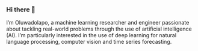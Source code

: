 ### Hi there 👋

I’m Oluwadolapo, a machine learning researcher and engineer passionate about tackling real-world
problems through the use of artificial intelligence (AI). I’m particularly interested in the use
of deep learning for natural language processing, computer vision and time series
forecasting.

<!--
**oluwadolapo/oluwadolapo** is a ✨ _special_ ✨ repository because its `README.md` (this file) appears on your GitHub profile.

Here are some ideas to get you started:

- 🔭 I’m currently working on ...
- 🌱 I’m currently learning ...
- 👯 I’m looking to collaborate on ...
- 🤔 I’m looking for help with ...
- 💬 Ask me about ...
- 📫 How to reach me: ...
- 😄 Pronouns: ...
- ⚡ Fun fact: ...
-->

